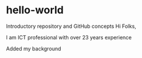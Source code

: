 # hello-world
Introductory repository and GitHub concepts
Hi Folks,

I am ICT professional with over 23 years experience

Added my background
